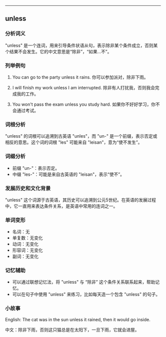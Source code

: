
---------------
## unless
### 分析词义
"unless" 是一个连词，用来引导条件状语从句，表示除非某个条件成立，否则某个结果不会发生。它的中文意思是“除非”，“如果…不”。

### 列举例句
1. You can go to the party unless it rains.
   你可以参加派对，除非下雨。

2. I will finish my work unless I am interrupted.
   除非有人打扰我，否则我会完成我的工作。

3. You won't pass the exam unless you study hard.
   如果你不好好学习，你不会通过考试。

### 词根分析
"unless" 的词根可以追溯到古英语 "unles"，而 "un-" 是一个前缀，表示否定或相反的意思。这个词的词根 "les" 可能来自 "leisan"，意为“使不发生”。

### 词缀分析
- 前缀 "un-"：表示否定。
- 中缀 "les-"：可能是来自古英语的 "leisan"，表示“使不”。

### 发展历史和文化背景
"unless" 这个词源于古英语，其历史可以追溯到公元5世纪。在英语的发展过程中，它一直用来表达条件关系，是英语中常用的连词之一。

### 单词变形
- 名词：无
- 单复数：无变化
- 动词：无变化
- 形容词：无变化
- 副词：无变化

### 记忆辅助
- 可以通过联想记忆法，将 "unless" 与 “除非” 这个条件关系联系起来，帮助记忆。
- 可以在句子中使用 "unless" 来练习，比如每天造一个包含 "unless" 的句子。

### 小故事
English: The cat was in the sun unless it rained, then it would go inside.

中文：除非下雨，否则这只猫总是在太阳下，一旦下雨，它就会进屋。

